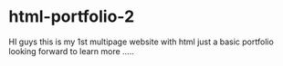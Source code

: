 # html-portfolio-2
HI guys this is my 1st multipage website with html just a basic portfolio  looking forward to learn more .....
